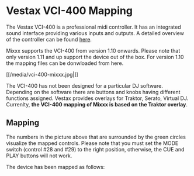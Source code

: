 # Vestax VCI-400 Mapping

The Vestax VCI-400 is a professional midi controller. It has an
integrated sound interface providing various inputs and outputs. A
detailed overview of the controller can be found
[here](http://www.vestax.com/v/products/detail.php?cate_id=186&parent_id=113).

Mixxx supports the VCI-400 from version 1.10 onwards. Please note that
only version 1.11 and up support the device out of the box. For version
1.10 the mapping files can be donwloaded from here.

[[/media/vci-400-mixxx.jpg|]]

The VCI-400 has not been designed for a particular DJ software.
Depending on the software there are buttons and knobs having different
functions assigned. Vestax provides overlays for Traktor, Serato,
Virtual DJ. Currenlty, **the VCI-400 mapping of Mixxx is based on the
Traktor overlay**.

## Mapping

The numbers in the picture above that are surrounded by the green
circles visualize the mapped controls. Please note that you must set the
MODE switch (control \#28 and \#29) to the right position, otherwise,
the CUE and PLAY buttons will not work.

The device has been mapped as follows:
